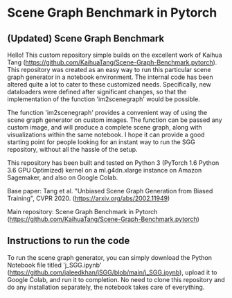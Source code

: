 # Scene Graph Benchmark in Pytorch

## (Updated) Scene Graph Benchmark
Hello! This custom repository simple builds on the excellent work of Kaihua Tang (https://github.com/KaihuaTang/Scene-Graph-Benchmark.pytorch). This repository was created as an easy way to run this particular scene graph generator in a notebook environment. The internal code has been altered quite a lot to cater to these customized needs. Specifically, new dataloaders were defined after significant changes, so that the implementation of the function 'im2scenegraph' would be possible.

The function 'im2scenegraph' provides a convenient way of using the scene graph generator on custom images. The function can be passed any custom image, and will produce a complete scene graph, along with visualizations within the same notebook. I hope it can provide a good starting point for people looking for an instant way to run the SGG repository, without all the hassle of the setup.

This repository has been built and tested on Python 3 (PyTorch 1.6 Python 3.6 GPU Optimized) kernel on a ml.g4dn.xlarge instance on Amazon Sagemaker, and also on Google Colab.

Base paper: Tang et al. "Unbiased Scene Graph Generation from Biased Training", CVPR 2020. (https://arxiv.org/abs/2002.11949)

Main repository: Scene Graph Benchmark in Pytorch (https://github.com/KaihuaTang/Scene-Graph-Benchmark.pytorch)

## Instructions to run the code

To run the scene graph generator, you can simply download the Python Notebook file titled 'j_SGG.ipynb' (https://github.com/jaleedkhan/jSGG/blob/main/j_SGG.ipynb), upload it to Google Colab, and run it to completion. No need to clone this repository and do any installation separately, the notebook takes care of everything.
